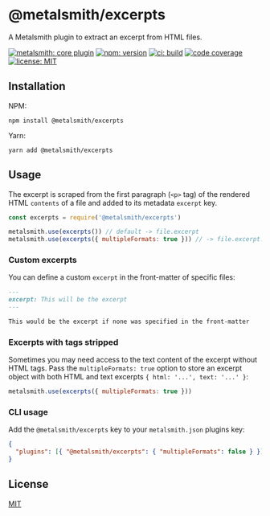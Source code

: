 # @metalsmith/excerpts

A Metalsmith plugin to extract an excerpt from HTML files.

[![metalsmith: core plugin][metalsmith-badge]][metalsmith-url]
[![npm: version][npm-badge]][npm-url]
[![ci: build][ci-badge]][ci-url]
[![code coverage][codecov-badge]][codecov-url]
[![license: MIT][license-badge]][license-url]

## Installation

NPM:

```
npm install @metalsmith/excerpts
```

Yarn:

```
yarn add @metalsmith/excerpts
```

## Usage

The excerpt is scraped from the first paragraph (`<p>` tag) of the rendered HTML `contents` of a file and added to its metadata `excerpt` key.

```js
const excerpts = require('@metalsmith/excerpts')

metalsmith.use(excerpts()) // default -> file.excerpt
metalsmith.use(excerpts({ multipleFormats: true })) // -> file.excerpt.html & file.excerpt.text
```

### Custom excerpts

You can define a custom `excerpt` in the front-matter of specific files:

```md
---
excerpt: This will be the excerpt
---

This would be the excerpt if none was specified in the front-matter
```

### Excerpts with tags stripped

Sometimes you may need access to the text content of the excerpt without HTML tags.
Pass the `multipleFormats: true` option to store an excerpt object with both HTML and text excerpts `{ html: '...', text: '...' }`:

```js
metalsmith.use(excerpts({ multipleFormats: true }))
```

### CLI usage

Add the `@metalsmith/excerpts` key to your `metalsmith.json` plugins key:

```json
{
  "plugins": [{ "@metalsmith/excerpts": { "multipleFormats": false } }]
}
```

## License

[MIT](LICENSE)

[npm-badge]: https://img.shields.io/npm/v/@metalsmith/excerpts.svg
[npm-url]: https://www.npmjs.com/package/@metalsmith/excerpts
[ci-badge]: https://app.travis-ci.com/metalsmith/excerpts.svg?branch=master
[ci-url]: https://app.travis-ci.com/github/metalsmith/excerpts
[metalsmith-badge]: https://img.shields.io/badge/metalsmith-core_plugin-green.svg?longCache=true
[metalsmith-url]: https://metalsmith.io
[codecov-badge]: https://img.shields.io/coveralls/github/metalsmith/excerpts
[codecov-url]: https://coveralls.io/github/metalsmith/excerpts
[license-badge]: LICENSE
[license-url]: https://img.shields.io/github/license/metalsmith/excerpts
